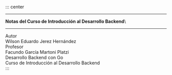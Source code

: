 ::: center
<figure>

</figure>

------------------------------------------------------------------------

**Notas del Curso de Introducción al Desarrollo Backend**\

------------------------------------------------------------------------

Autor\
Wilson Eduardo Jerez Hernández\
Profesor\
Facundo García Martoni Platzi\
Desarrollo Backend con Go\
Curso de Introducción al Desarrollo Backend\
:::
